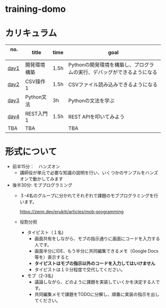 # training-domo


# カリキュラム

| no. 　| title | time | goal |
| ---- | ----- | ---- | ---- |
| [day1](./day1) | 開発環境構築 | 1.5h | Pythonの開発環境を構築し、プログラムの実行、デバッグができるようになる|
| [day2](./day2) | CSV操作1 | 1.5h| CSVファイル読み込みできるようになる |
| [day3](./day3) | Python文法 | 3h | Pythonの文法を学ぶ |
| [day4](./day4) | REST入門1 | 1.5h | REST APIを叩いてみよう |
| TBA  | TBA | | TBA |

# 形式について
- 前半15分：　ハンズオン
  - 講師役が単元で必要な知識の説明を行い、いくつかのサンプルをハンズオンで動かしてみます 
- 後半30分: モブプログラミング
  - ３-4名のグループに分かれてそれぞれで課題のモブプログラミングを行います。
    
    https://zenn.dev/erukiti/articles/mob-programming
  - 役割分担
    - タイピスト（１名)
      - 画面共有をしながら、モブの指示通りに画面にコードを入力する人です。
      - 画面半分にIDE、もう半分に共同編集できるメモ（Google Docs等を）表示すると
      - **タイピストはモブの指示以外のコードを入力してはいけません**
      - タイピストは１０分程度で交代してください。
    - モブ（2-3名)
      - 議論しながら、どのように課題を実装していくかを決定する人です。
      - 共同編集メモで課題をTODOに分解し、順番に実装の指示を出してください。
 
